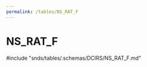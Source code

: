 ```yaml
---
permalink: /tables/NS_RAT_F
---
```

# NS\_RAT\_F
<!-- SPDX-License-Identifier: MPL-2.0 -->

<!-- ATTENTION : Ne pas supprimer ou modifier la ligne ci-dessous -->
#include "snds/tables/.schemas/DCIRS/NS_RAT_F.md"
<!-- ATTENTION : Ne pas supprimer ou modifier la ligne ci-dessus -->
